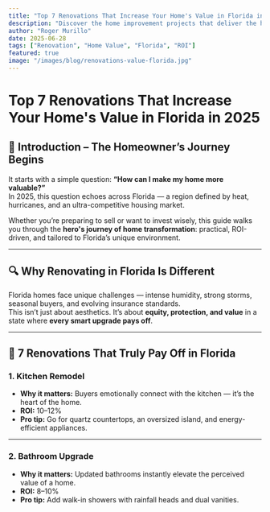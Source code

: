 ```yaml
---
title: "Top 7 Renovations That Increase Your Home's Value in Florida in 2025"
description: "Discover the home improvement projects that deliver the highest ROI and make your Florida property stand out in the market."
author: "Roger Murillo"
date: 2025-06-28
tags: ["Renovation", "Home Value", "Florida", "ROI"]
featured: true
image: "/images/blog/renovations-value-florida.jpg"
---
```


# Top 7 Renovations That Increase Your Home's Value in Florida in 2025

## 🚪 Introduction – The Homeowner’s Journey Begins

It starts with a simple question: **“How can I make my home more valuable?”**  
In 2025, this question echoes across Florida — a region defined by heat, hurricanes, and an ultra-competitive housing market.

Whether you’re preparing to sell or want to invest wisely, this guide walks you through the **hero's journey of home transformation**: practical, ROI-driven, and tailored to Florida’s unique environment.

---

## 🔍 Why Renovating in Florida Is Different

Florida homes face unique challenges — intense humidity, strong storms, seasonal buyers, and evolving insurance standards.  
This isn’t just about aesthetics. It’s about **equity, protection, and value** in a state where **every smart upgrade pays off**.

---

## 🧭 7 Renovations That Truly Pay Off in Florida

### 1. Kitchen Remodel

- **Why it matters:** Buyers emotionally connect with the kitchen — it’s the heart of the home.
- **ROI:** 10–12%
- **Pro tip:** Go for quartz countertops, an oversized island, and energy-efficient appliances.

---

### 2. Bathroom Upgrade

- **Why it matters:** Updated bathrooms instantly elevate the perceived value of a home.
- **ROI:** 8–10%
- **Pro tip:** Add walk-in showers with rainfall heads and dual vanities.
